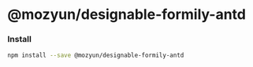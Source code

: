# @mozyun/designable-formily-antd

### Install

```bash
npm install --save @mozyun/designable-formily-antd
```
